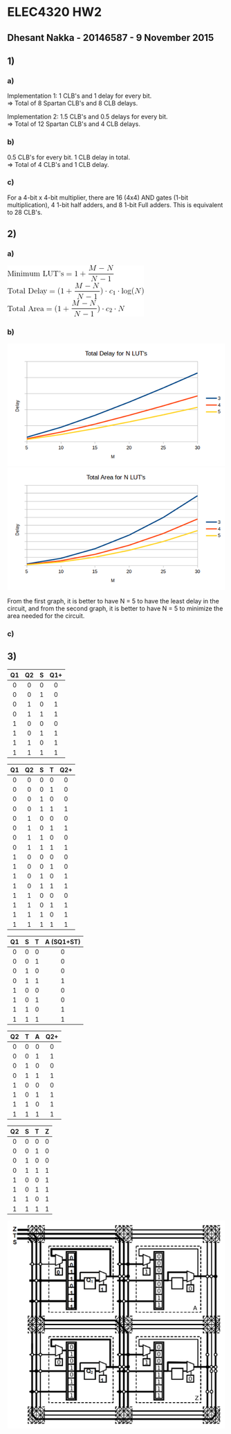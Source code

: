 # ELEC4320 HW2
## Dhesant Nakka - 20146587 - 9 November 2015

## 1)
### a)
Implementation 1:
1 CLB's and 1 delay for every bit.  
=> Total of 8 Spartan CLB's and 8 CLB delays.

Implementation 2:
1.5 CLB's and 0.5 delays for every bit.  
=> Total of 12 Spartan CLB's and 4 CLB delays.

### b)
0.5 CLB's for every bit. 1 CLB delay in total.  
=> Total of 4 CLB's and 1 CLB delay.

### c)
For a 4-bit x 4-bit multiplier, there are 16 (4x4) AND gates (1-bit multiplication), 4 1-bit half adders, and 8 1-bit Full adders. This is equivalent to 28 CLB's.

## 2)
### a)
![alt text](https://raw.githubusercontent.com/dhesant/elec4320/master/Hw2/q2_eq.png "Equations")

### b)
![alt text](https://raw.githubusercontent.com/dhesant/elec4320/master/Hw2/q2_delay.png "Delay Graph")
![alt text](https://raw.githubusercontent.com/dhesant/elec4320/master/Hw2/q2_area.png "Area Graph")

From the first graph, it is better to have N = 5 to have the least delay in the circuit, and from the second graph, it is better to have N = 5 to minimize the area needed for the circuit.

### c)

## 3)
| Q1 | Q2 | S | Q1+ |
|:--:|:--:|:-:|:---:|
| 0  | 0  | 0 | 0   |
| 0  | 0  | 1 | 0   |
| 0  | 1  | 0 | 1   |
| 0  | 1  | 1 | 1   |
| 1  | 0  | 0 | 0   |
| 1  | 0  | 1 | 1   |
| 1  | 1  | 0 | 1   |
| 1  | 1  | 1 | 1   |

| Q1 | Q2 | S | T | Q2+ |
|:--:|:--:|:-:|:-:|:---:|
| 0  | 0  | 0 | 0 | 0   |
| 0  | 0  | 0 | 1 | 0   |
| 0  | 0  | 1 | 0 | 0   |
| 0  | 0  | 1 | 1 | 1   |
| 0  | 1  | 0 | 0 | 0   |
| 0  | 1  | 0 | 1 | 1   |
| 0  | 1  | 1 | 0 | 0   |
| 0  | 1  | 1 | 1 | 1   |
| 1  | 0  | 0 | 0 | 0   |
| 1  | 0  | 0 | 1 | 0   |
| 1  | 0  | 1 | 0 | 1   |
| 1  | 0  | 1 | 1 | 1   |
| 1  | 1  | 0 | 0 | 0   |
| 1  | 1  | 0 | 1 | 1   |
| 1  | 1  | 1 | 0 | 1   |
| 1  | 1  | 1 | 1 | 1   |

| Q1 | S | T | A (SQ1+ST) |
|:--:|:-:|:-:|:----------:|
| 0  | 0 | 0 | 0          |
| 0  | 0 | 1 | 0          |
| 0  | 1 | 0 | 0          |
| 0  | 1 | 1 | 1          |
| 1  | 0 | 0 | 0          |
| 1  | 0 | 1 | 0          |
| 1  | 1 | 0 | 1          |
| 1  | 1 | 1 | 1          |

| Q2 | T | A | Q2+ |
|:--:|:-:|:-:|:---:|
| 0  | 0 | 0 | 0   |
| 0  | 0 | 1 | 1   |
| 0  | 1 | 0 | 0   |
| 0  | 1 | 1 | 1   |
| 1  | 0 | 0 | 0   |
| 1  | 0 | 1 | 1   |
| 1  | 1 | 0 | 1   |
| 1  | 1 | 1 | 1   |

| Q2 | S | T | Z |
|:--:|:-:|:-:|:-:|
| 0  | 0 | 0 | 0 |
| 0  | 0 | 1 | 0 |
| 0  | 1 | 0 | 0 |
| 0  | 1 | 1 | 1 |
| 1  | 0 | 0 | 1 |
| 1  | 0 | 1 | 1 |
| 1  | 1 | 0 | 1 |
| 1  | 1 | 1 | 1 |

![alt text](https://raw.githubusercontent.com/dhesant/elec4320/master/Hw2/q3.png "Routing Diagram")
